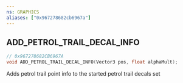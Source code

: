 ```yaml
---
ns: GRAPHICS
aliases: ["0x967278682cb6967a"]
---
```

## ADD_PETROL_TRAIL_DECAL_INFO

```c
// 0x967278682CB6967A
void ADD_PETROL_TRAIL_DECAL_INFO(Vector3 pos, float alphaMult);
```

Adds petrol trail point info to the started petrol trail decals set

